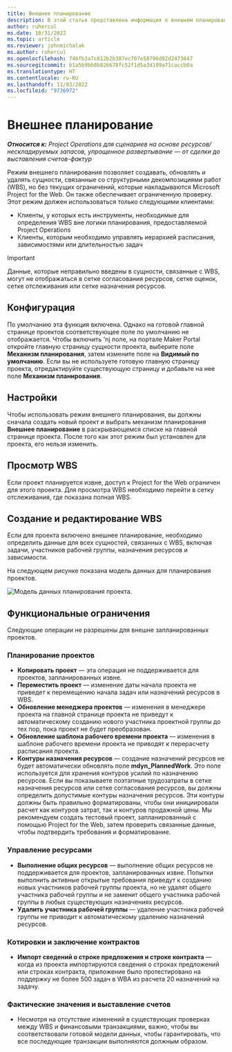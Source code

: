 ```yaml
---
title: Внешнее планирование
description: В этой статье представлена информация о внешнем планировании.
author: ruhercul
ms.date: 10/31/2022
ms.topic: article
ms.reviewer: johnmichalak
ms.author: ruhercul
ms.openlocfilehash: 746fb3a7c812b2b387ec707e58796d02d2473847
ms.sourcegitcommit: b1a5b9bb8b826678fc52f1d5a3d199a71caccb0a
ms.translationtype: HT
ms.contentlocale: ru-RU
ms.lasthandoff: 11/03/2022
ms.locfileid: "9736972"
---
```

# <a name="external-scheduling"></a>Внешнее планирование

_**Относится к:** Project Operations для сценариев на основе ресурсов/нескладируемых запасов, упрощенное развертывание — от сделки до выставления счетов-фактур_

Режим внешнего планирования позволяет создавать, обновлять и удалять сущности, связанные со структурными декомпозициями работ (WBS), но без текущих ограничений, которые накладываются Microsoft Project for the Web. Он также обеспечивает ограниченную проверку. Этот режим должен использоваться только следующими клиентами:

- Клиенты, у которых есть инструменты, необходимые для определения WBS вне логики планирования, предоставляемой Project Operations
- Клиенты, которым необходимо управлять иерархией расписания, зависимостями или длительностью задач

> [!IMPORTANT]
> Данные, которые неправильно введены в сущности, связанные с WBS, могут не отображаться в сетке согласования ресурсов, сетке оценок, сетке отслеживания или сетке назначения ресурсов.

## <a name="configuration"></a>Конфигурация

По умолчанию эта функция включена. Однако на готовой главной странице проектов соответствующее поле по умолчанию не отображается. Чтобы включить 'nj поле, на портале Maker Portal откройте главную страницу сущности проекта, выберите поле **Механизм планирования**, затем измените поле на **Видимый по умолчанию**. Если вы не используете готовую главную страницу проекта, отредактируйте существующую страницу и добавьте на нее поле **Механизм планирования**.

## <a name="settings"></a>Настройки

Чтобы использовать режим внешнего планирования, вы должны сначала создать новый проект и выбрать механизм планирования **Внешнее планирование** в раскрывающемся списке на главной странице проекта. После того как этот режим был установлен для проекта, его нельзя изменить.

## <a name="viewing-the-wbs"></a>Просмотр WBS

Если проект планируется извне, доступ к Project for the Web ограничен для этого проекта. Для просмотра WBS необходимо перейти в сетку отслеживания, где показана полная WBS.

## <a name="creating-and-editing-the-wbs"></a>Создание и редактирование WBS

Если для проекта включено внешнее планирование, необходимо определить данные для всех сущностей, связанных с WBS, включая задачи, участников рабочей группы, назначения ресурсов и зависимости.

На следующем рисунке показана модель данных для планирования проектов.

![Модель данных планирования проекта.](media/projectplanningdatamodel.png)

## <a name="functional-limitations"></a>Функциональные ограничения

Следующие операции не разрешены для внешне запланированных проектов.

### <a name="project-planning"></a>Планирование проектов

- **Копировать проект** — эта операция не поддерживается для проектов, запланированных извне.
- **Переместить проект** — изменение даты начала проекта не приведет к перемещению начала задач или назначений ресурсов в WBS.
- **Обновление менеджера проектов** — изменения в менеджере проекта на главной странице проекта не приведут к автоматическому созданию нового участника проектной группы до тех пор, пока проект не будет преобразован.
- **Обновление шаблона рабочего времени проекта** — изменения в шаблоне рабочего времени проекта не приводят к перерасчету расписания проекта.
- **Контуры назначения ресурсов** — создание назначений ресурсов не будет автоматически обновлять поле **mdyn\_PlannedWork**. Это поле используется для хранения контуров усилий по назначению ресурсов. Если вы показываете поэтапные трудозатраты в сетке назначения ресурсов или сетке согласования ресурсов, вы должны определить допустимые контуры назначения ресурсов. Эти контуры должны быть правильно форматированы, чтобы они инициировали расчет как контуров затрат, так и контуров продажной цены. Мы рекомендуем создать тестовый проект, запланированный с помощью Project for the Web, затем проверить связанные данные, чтобы подтвердить требования и форматирование.

### <a name="resource-management"></a>Управление ресурсами

- **Выполнение общих ресурсов** — выполнение общих ресурсов не поддерживается для проектов, запланированных извне. Попытки выполнить активные открытые требования приведут к созданию новых участников рабочей группы проекта, но не удалят общего участника рабочей группы и не заменит общего участника рабочей группы в любых существующих назначениях ресурсов.
- **Удалить участника рабочей группы** — удаление участника рабочей группы не приводит к автоматическому удалению назначений ресурсов.

### <a name="quoting-and-contracting"></a>Котировки и заключение контрактов

- **Импорт сведений о строке предложения и строке контракта** — когда из проекта импортируются сведения о строках предложений или строках контракта, приложение было протестировано на поддержку не более 500 задач в WBA из расчета 20 назначений на задачу.

### <a name="actuals-and-invoicing"></a>Фактические значения и выставление счетов

- Несмотря на отсутствие изменений в существующих проверках между WBS и финансовыми транзакциями, важно, чтобы вы соответствовали готовой модели данных, чтобы гарантировать, что все последующие транзакции выполняются должным образом.

